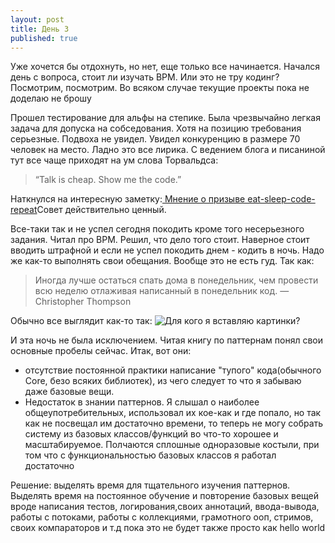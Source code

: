 ```yaml
---
layout: post
title: День 3
published: true
---
```


Уже хочется бы отдохнуть, но нет, еще только все начинается. Начался день с вопроса, стоит ли изучать BPM. Или это не тру кодинг? Посмотрим, посмотрим. Во всяком случае текущие проекты пока не доделаю не брошу

Прошел тестирование для альфы на степике. Была чрезвычайно легкая задача для допуска на собседования. Хотя на позицию требования серьезные. Подвоха не увидел. Увидел конкуренцию в размере 70 человек на место. Ладно это все лирика. С ведением блога и писаниной тут все чаще приходят на ум слова Торвальдса: 

> “Talk is cheap. Show me the code.”

Наткнулся на интересную заметку:[ Mнение о призыве eat-sleep-code-repeat](https://m.signalvnoise.com/eat-sleep-code-repeat-is-such-bullshit-c2a4d9beaaf5)Совет действительно ценный.

Все-таки так и не успел сегодня покодить кроме того несерьезного задания. Читал про BPM. Решил, что дело того стоит. 
Наверное стоит вводить штрафной и если не успел покодить днем - кодить в ночь. Надо же как-то выполнять свои обещания. Вообще это не есть гуд. Так как: 

>  Иногда лучше остаться спать дома в понедельник, чем провести всю неделю отлаживая написанный в понедельник код.
— Christopher Thompson

Обычно все выглядит как-то так: 
![Для кого я вставляю картинки?]({{site.baseurl}}/images/night.jpg)

И эта ночь не была исключением. Читая книгу по паттернам понял свои основные пробелы сейчас. Итак, вот они:  
- отсутствие постоянной практики написание "тупого" кода(обычного Core, безо всяких библиотек), из чего следует то что я забываю даже базовые вещи.  
- Недостаток в знании паттернов. Я слышал о наиболее общеупотребительных, использовал их кое-как и где попало, но так как не посвещал им достаточно времени, то теперь не могу собрать систему из базовых классов/функций во что-то хорошее и масштабируемое. Полчаются сплошные одноразовые костыли, при том что с функциональностью базовых классов я работал достаточно

Решение: выделять время для тщательного изучения паттернов. Выделять время на постоянное обучение и повторение базовых вещей вроде написания тестов, логирования,своих аннотаций, ввода-вывода, работы с потоками, работы с коллекциями, грамотного ооп, стримов, своих компараторов и т.д пока это не будет также просто как hello world
